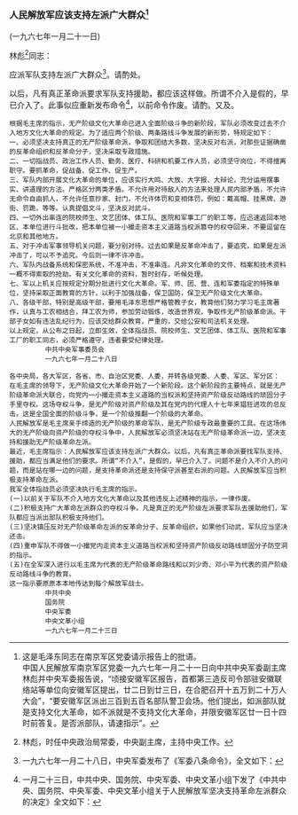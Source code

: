 ### 人民解放军应该支持左派广大群众[^07-25-1]

(一九六七年一月二十一日)

林彪[^07-25-2]同志：

应派军队支持左派广大群众[^07-25-3]。请酌处。

以后，凡有真正革命派要求军队支持援助，都应该这样做。所谓不介入是假的，早已介入了。此事似应重新发布命令[^07-25-4]，以前命令作废。请酌。又及。


[^07-25-1]: 这是毛泽东同志在南京军区党委请示报告上的批语。<br />
中国人民解放军南京军区党委一九六七年一月二十一日向中共中央军委副主席林彪并中央军委报告说，“顷接安徽军区报告，首都第三造反司令部驻安徽联络站等单位向安徽军区提出，廿二日到廿三日，在合肥召开十五万到二十万人大会”，“要安徽军区派出三百到五百名部队警卫会场。他们提出，如派部队就是支持文化大革命，如不派就是不支持文化大革命，并限安徽军区廿一日十四时前答复。是否派部队，请速指示”。
[^07-25-2]: 林彪，时任中央政治局常委，中央副主席，主持中央工作。
[^07-25-3]: 一九六七年一月二十八日，中央军委发布了《军委八条命令》，全文如下：
```
根据毛主席的指示，无产阶级文化大革命已进入全面阶级斗争的新阶段，军队必须改变过去不介入地方文化大革命的规定。为了适应两个阶级、两条路线斗争发展的新形势，特规定如下：
一、必须坚决支持真正的无产阶级革命派，争取和团结大多数，坚决反对右派，对那些证据确凿的反革命组织和反革命分子，坚决采取专政措施。
二、一切指战员、政治工作人员、勤务、医疗、科研和机要工作人员，必须坚守岗位，不得擅离职守。要抓革命，促战备、促工作、促生产。
三、军队内部开展文化大革命的单位，应该实行大鸣、大放、大字报、大辩论，充分运用摆事实、讲道理的方法。严格区分两类矛盾。不允许用对待敌人的方法来处理人民内部矛盾，不允许无命令自由抓人，不允许任意抄家、封门，不允许体罚和变相体罚，例如：戴高帽、挂黑牌、游街、罚跪，等等。认真提倡文斗，坚决反对武斗。
四、一切外出串连的院校师生、文艺团体、体工队、医院和军事工厂的职工等，应迅速返回本地区、本单位进行斗批改，把本单位被一小撮走资本主义道路当权派篡夺的权夺回来，不要逗留在北京和其他地方。
五、对于冲击军事领导机关问题，要分别对待。过去如果是反革命冲击了，要追究，如果是左派冲击了，可以不予追究。今后则一律不许冲击。
六、军队内战备系统和保密系统，不准冲击，不准串连。凡非文化革命的文件、档案和技术资料一概不得索取的抢劫。有关文化革命的资料，暂时封存，听候处理。
七、军以上机关应按规定分期分批进行文化大革命。军、师、团、营、连和军委指定的特殊单位，坚持采取正面教育的方针，以利于加强战备，保卫国防，保卫无产阶级文化大革命。
八、各级干部，特别是高级干部，要用毛泽东思想严格管教子女，教育他们努力学习毛主席著作，认真与工农相结合，拜工农为师，参加劳动锻炼，改造世界观，争取作无产阶级革命派。干部子女如有违法乱纪行为，应该交给群众教育，严重的，交给公安和司法机关处理。
以上规定，从公布之日起，立即生效，全体指战员、院校师生、文艺团体、体工队、医院和军事工厂的职工同志，必须严格遵守，违者要受纪律处理。
         中共中央军事委员会
         一九六七年一月二十八日
```
[^07-25-4]: 一月二十三日，中共中央、国务院、中央军委、中央文革小组下发了《中共中央、国务院、中央军委、中央文革小组关于人民解放军坚决支持革命左派群众的决定》全文如下：
```
各中央局，各大军区，各省、市、自治区党委、人委，并转各级党委、人委、军区、军分区：
在毛主席的领导下，无产阶级文化大革命开始了一个新阶段。这个新阶段的主要特点，就是无产阶级革命派大联合，向党内一小撮走资本主义道路的当权派和坚持资产阶级反动路线的顽固分子手里夺权。这场夺权斗争，是无产阶级对资产阶级及其在党内的代理人十七年来猖狂进攻的总反击。这是全国全面的阶级斗争，是一个阶级推翻一个阶级的大革命。
人民解放军是毛主席亲手缔造的无产阶级的革命军队，是无产阶级专政最重要的工具。在这场伟大的无产阶级向资产阶级的夺权斗争中，人民解放军必须坚决站在无产阶级革命派一边，坚决支持和援助无产阶级革命左派。
最近，毛主席指示：人民解放军应该支持左派广大群众。以后，凡有真正革命派要找军队支持、援助，都应当满足他们的要求。所谓“不介入”，是假的，早已介入了。问题不是介入不介入的问题，而是站在哪一边的问题，是支持革命派还是支持保守派甚至右派的问题。人民解放军应当积极支持革命左派。
我军全体指战员必须坚决执行毛主席的指示。
(一)以前关于军队不介入地方文化大革命以及其他违反上述精神的指示，一律作废。
(二)积极支持广大革命左派群众的夺权斗争。凡是真正的无产阶级左派要求军队去援助他们，军队都应当派出部队积极支持他们。
(三)坚决镇压反对无产阶级革命左派的反革命分子、反革命组织，如果他们动武，军队应当坚决还击。
(四)重申军队不得做一小撮党内走资本主义道路当权派和坚持资产阶级反动路线顽固分子防空洞的指示。
(五)在全军深入进行以毛主席为代表的无产阶级革命路线和以刘少奇、邓小平为代表的资产阶级反动路线斗争的教育。
这一指示要原原本本地传达到每个解放军战士。
         中共中央
         国务院
         中央军委
         中央文革小组
         一九六七年一月二十三日
```
